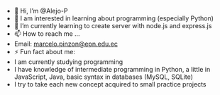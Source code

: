 - 👋 Hi, I’m @Alejo-P
- 👀 I am interested in learning about programming (especially Python)
- 🌱 I’m currently learning to create server with node.js and express.js
- 📫 How to reach me ...
- Email: [marcelo.pinzon@epn.edu.ec](mailto:marcelo.pinzon@epn.edu.ec)
- ⚡ Fun fact about me: 
- I am currently studying programming
- I have knowledge of intermediate programming in Python, a little in JavaScript, Java, basic syntax in databases (MySQL, SQLite)
- I try to take each new concept acquired to small practice projects
<!---
Alejo-P/Alejo-P is a ✨ special ✨ repository because its `README.md` (this file) appears on your GitHub profile.
You can click the Preview link to take a look at your changes.
--->
